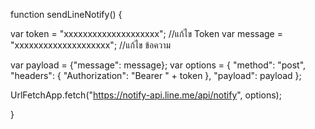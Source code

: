 function sendLineNotify() {

  var token = "xxxxxxxxxxxxxxxxxxxx"; //แก้ไข Token
  var message = "xxxxxxxxxxxxxxxxxxxx"; //แก้ไข ข้อความ
  
  var payload = {"message": message};
  var options = {
    "method": "post",
    "headers": {
      "Authorization": "Bearer " + token
    },
    "payload": payload
  };
  
  UrlFetchApp.fetch("https://notify-api.line.me/api/notify", options);
  
}